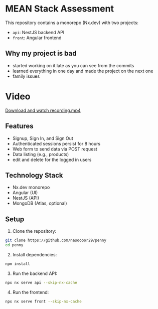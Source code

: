 # MEAN Stack Assessment

This repository contains a monorepo (Nx.dev) with two projects:
- `api`: NestJS backend API
- `front`: Angular frontend

## Why my project is bad
- started working on it late as you can see from the commits
- learned everything in one day and made the project on the next one
- family issues

# Video
[Download and watch recording.mp4](./recording.mp4)



## Features

- Signup, Sign In, and Sign Out
- Authenticated sessions persist for 8 hours
- Web form to send data via POST request
- Data listing (e.g., products)
- edit and delete for the logged in users

## Technology Stack

- Nx.dev monorepo
- Angular (UI)
- NestJS (API)
- MongoDB (Atlas, optional)

## Setup

1. Clone the repository:
```bash
git clone https://github.com/nasoooor29/penny
cd penny
   ```

2. Install dependencies:
```bash
npm install
```

3. Run the backend API:
```bash
npx nx serve api --skip-nx-cache
```

4. Run the frontend:
```bash
npx nx serve front --skip-nx-cache
```

